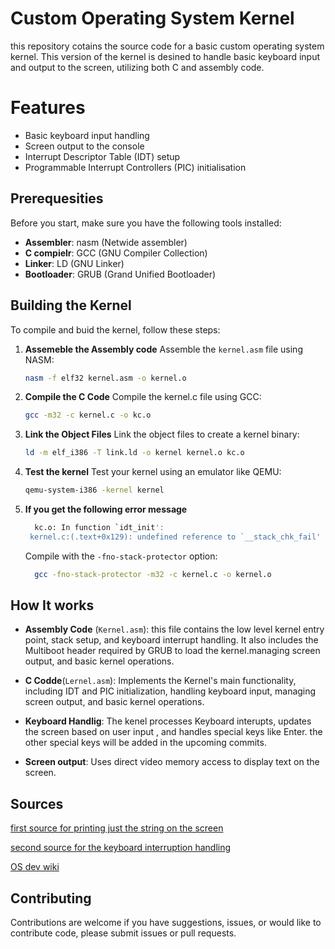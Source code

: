 # Custom Operating System Kernel

this repository cotains the source code for a basic custom operating system kernel.
This version of the kernel is desined to handle basic keyboard input and output to the screen, utilizing both C and assembly code.

# Features
- Basic keyboard input handling
- Screen output to the console
- Interrupt Descriptor Table (IDT) setup
- Programmable Interrupt Controllers (PIC) initialisation

## Prerequesities
Before you start, make sure you have the following tools installed:
- **Assembler**: nasm (Netwide assembler)
- **C compielr**: GCC (GNU Compiler Collection)
- **Linker**: LD (GNU Linker)
- **Bootloader**: GRUB (Grand Unified Bootloader)

## Building the Kernel

To compile and buid the kernel, follow these steps:
  
 1. **Assemeble the Assembly code**
     Assemble the `kernel.asm` file using NASM:
     ```sh
     nasm -f elf32 kernel.asm -o kernel.o
     ```
 2. **Compile the C Code**
    Compile the kernel.c file using GCC:
    ```sh
    gcc -m32 -c kernel.c -o kc.o
     ```
 3. **Link the Object Files**
    Link the object files to create a kernel binary:
    ```sh
    ld -m elf_i386 -T link.ld -o kernel kernel.o kc.o
    ```
 4. **Test the kernel**
   Test your kernel using an emulator like QEMU:
    ```sh
    qemu-system-i386 -kernel kernel
    ```
5. **If you get the following error message**
   ```sh
     kc.o: In function `idt_init':
    kernel.c:(.text+0x129): undefined reference to `__stack_chk_fail'
   ```
   Compile with the `-fno-stack-protector` option:
   
   ```sh
     gcc -fno-stack-protector -m32 -c kernel.c -o kernel.o
   ```
## How It works
- **Assembly Code** (`Kernel.asm`): this file contains the low level kernel entry point, stack setup, and keyboard interrupt handling. It also includes the Multiboot header required by GRUB to load the kernel.managing screen output, and basic kernel operations.

- **C Codde**(`Lernel.asm`): Implements the Kernel's main functionality, including IDT and PIC initialization, handling keyboard input, managing screen output, and basic kernel operations.

- **Keyboard Handlig**: The kenel processes Keyboard interupts, updates the screen based on user input , and handles special keys like Enter. the other special keys will be added in the upcoming commits.

- **Screen output**: Uses direct video memory access to display text on the screen.

## Sources

[first source for printing just the string on the screen](https://arjunsreedharan.org/post/82710718100/kernels-101-lets-write-a-kernel)

[second source for the keyboard interruption handling](https://arjunsreedharan.org/post/99370248137/kernels-201-lets-write-a-kernel-with-keyboard)

[OS dev wiki](https://wiki.osdev.org/Expanded_Main_Page)

## Contributing

Contributions are welcome if you have suggestions, issues, or would like to contribute code, please submit issues or pull requests.







      
